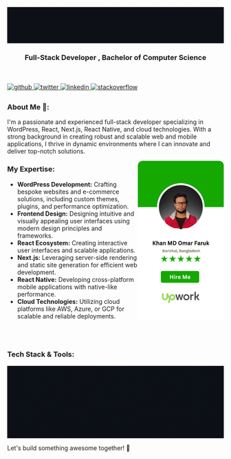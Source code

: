 <img align="center" src="https://github.com/omarFaruk404/omarFaruk404/blob/main/banner.gif" alt="Coder GIF" width="1200" height="auto">
<h3 align="center">Full-Stack Developer , Bachelor of Computer Science</h3>
<br/>
<br/>
<a href="https://github.com/omarFaruk404" target="_blank">
<img src=https://img.shields.io/badge/github-%2324292e.svg?&style=for-the-badge&logo=github&logoColor=white alt=github style="margin-bottom: 5px;" />
</a>
<a href="https://twitter.com/omar_Faruk404" target="_blank">
<img src=https://img.shields.io/badge/twitter-%2300acee.svg?&style=for-the-badge&logo=twitter&logoColor=white alt=twitter style="margin-bottom: 5px;" />
</a>
<a href="https://www.linkedin.com/in/khan-md-omar-faruk-47062229a/" target="_blank">
<img src=https://img.shields.io/badge/linkedin-%231E77B5.svg?&style=for-the-badge&logo=linkedin&logoColor=white alt=linkedin style="margin-bottom: 5px;" />
</a>
<a href="https://google.com" target="_blank">
<img src=https://img.shields.io/badge/stackoverflow-%23F28032.svg?&style=for-the-badge&logo=stackoverflow&logoColor=white alt=stackoverflow style="margin-bottom: 5px;" />
</a>
<br/>
<h3 align="left">About Me 💬:</h3>
I'm a passionate and experienced full-stack developer specializing in WordPress, React, Next.js, React Native, and cloud technologies. With a strong background in creating robust and scalable web and mobile applications, I thrive in dynamic environments where I can innovate and deliver top-notch solutions.

<a href="https://www.upwork.com/freelancers/~01e3251e3746de7582" target="_blank" rel="noreferrer"><img hight="auto" width="200" alt="GIF" align="right" src="https://github.com/omarFaruk404/omarFaruk404/blob/main/upwork.png"><a/>
### My Expertise:
- **WordPress Development:** Crafting bespoke websites and e-commerce solutions, including custom themes, plugins, and performance optimization.
- **Frontend Design:** Designing intuitive and visually appealing user interfaces using modern design principles and frameworks.
- **React Ecosystem:** Creating interactive user interfaces and scalable applications.
- **Next.js:** Leveraging server-side rendering and static site generation for efficient web development.
- **React Native:** Developing cross-platform mobile applications with native-like performance.
- **Cloud Technologies:** Utilizing cloud platforms like AWS, Azure, or GCP for scalable and reliable deployments.
<br/>
<br/>
<h3 align="left">Tech Stack & Tools:</h3>
<img align="center" src="https://github.com/omarFaruk404/omarFaruk404/blob/main/stack.gif" alt="Coder GIF" width="1200" height="auto">

<br/>

Let's build something awesome together! 🚀
